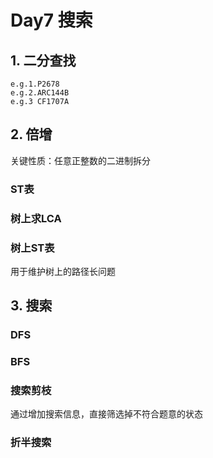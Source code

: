 # Day7 搜索
## 1. 二分查找
    e.g.1.P2678
    e.g.2.ARC144B
    e.g.3 CF1707A
## 2. 倍增
关键性质：任意正整数的二进制拆分
### ST表
### 树上求LCA
### 树上ST表
用于维护树上的路径长问题

## 3. 搜索
### DFS
### BFS
### 搜索剪枝
通过增加搜索信息，直接筛选掉不符合题意的状态
### 折半搜索